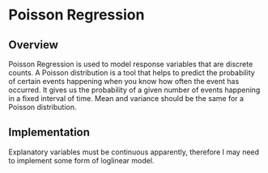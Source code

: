 # Poisson Regression
## Overview
Poisson Regression is used to model response variables that are discrete counts. A Poisson distribution is a tool that helps to predict the probability of certain events happening when you know how often the event has occurred. It gives us the probability of a given number of events happening in a fixed interval of time. Mean and variance should be the same for a Poisson distribution.

## Implementation
Explanatory variables must be continuous apparently, therefore I may need to implement some form of loglinear model.